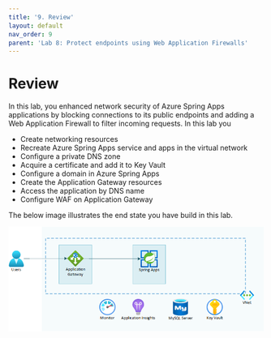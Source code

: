 ```yaml
---
title: '9. Review'
layout: default
nav_order: 9
parent: 'Lab 8: Protect endpoints using Web Application Firewalls'
---
```


# Review

In this lab, you enhanced network security of Azure Spring Apps applications by blocking connections to its public endpoints and adding a Web Application Firewall to filter incoming requests. In this lab you

- Create networking resources
- Recreate Azure Spring Apps service and apps in the virtual network
- Configure a private DNS zone
- Acquire a certificate and add it to Key Vault
- Configure a domain in Azure Spring Apps
- Create the Application Gateway resources
- Access the application by DNS name
- Configure WAF on Application Gateway

The below image illustrates the end state you have build in this lab.

![lab 7 overview](../images/asa-openlab-7.png)

